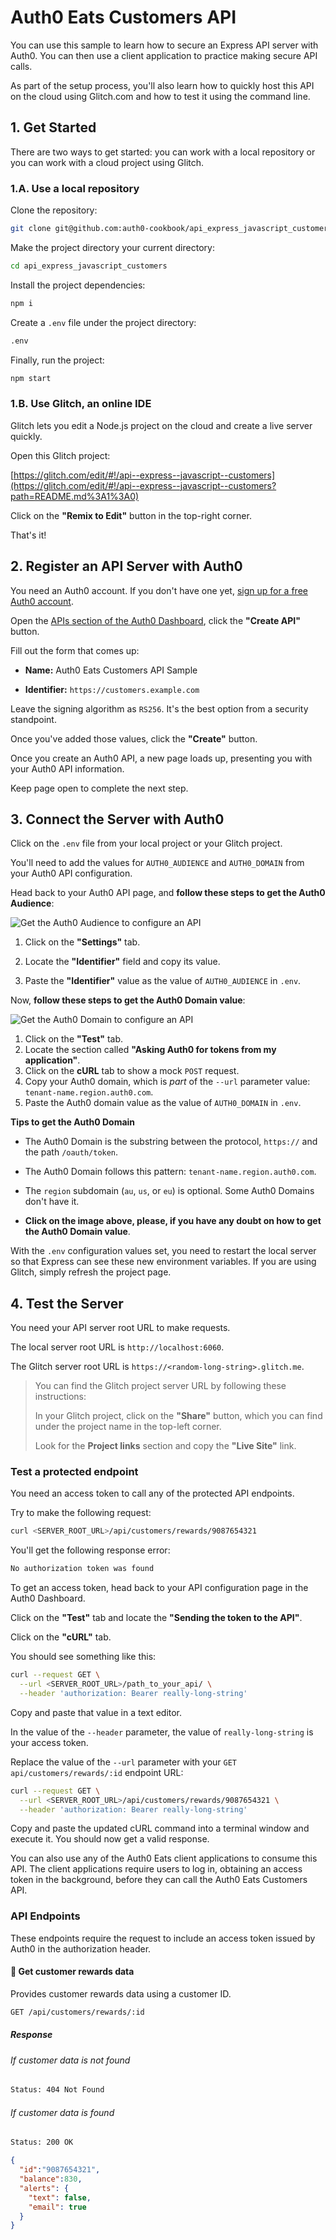 # Auth0 Eats Customers API

You can use this sample to learn how to secure an Express API server with Auth0. You can then use a client application to practice making secure API calls.

As part of the setup process, you'll also learn how to quickly host this API on the cloud using Glitch.com and how to test it using the command line.

## 1. Get Started

There are two ways to get started: you can work with a local repository or you can work with a cloud project using Glitch.

### 1.A. Use a local repository

Clone the repository: 

```bash
git clone git@github.com:auth0-cookbook/api_express_javascript_customers.git
```

Make the project directory your current directory:

```bash
cd api_express_javascript_customers
```

Install the project dependencies:

```bash
npm i
```

Create a `.env` file under the project directory:

```bash
.env
```

Finally, run the project:

```bash
npm start
```

### 1.B. Use Glitch, an online IDE

Glitch lets you edit a Node.js project on the cloud and create a live server quickly.

Open this Glitch project:

[https://glitch.com/edit/#!/api--express--javascript--customers](https://glitch.com/edit/#!/api--express--javascript--customers?path=README.md%3A1%3A0)

Click on the **"Remix to Edit"** button in the top-right corner.

That's it!

## 2. Register an API Server with Auth0

You need an Auth0 account. If you don't have one yet, <a href="https://auth0.com/signup">sign up for a free Auth0 account</a>.

Open the [APIs section of the Auth0 Dashboard](https://manage.auth0.com/#/apis), click the **"Create API"** button.

Fill out the form that comes up:

- **Name:** Auth0 Eats Customers API Sample

- **Identifier:** `https://customers.example.com`

Leave the signing algorithm as `RS256`. It's the best option from a security standpoint.

Once you've added those values, click the **"Create"** button.

Once you create an Auth0 API, a new page loads up, presenting you with your Auth0 API information.

Keep page open to complete the next step.

## 3. Connect the Server with Auth0

Click on the `.env` file from your local project or your Glitch project.

You'll need to add the values for `AUTH0_AUDIENCE` and `AUTH0_DOMAIN` from your Auth0 API configuration.

Head back to your Auth0 API page, and **follow these steps to get the Auth0 Audience**:

![Get the Auth0 Audience to configure an API](https://cdn.auth0.com/blog/complete-guide-to-user-authentication/get-the-auth0-audience.png)

1. Click on the **"Settings"** tab.

2. Locate the **"Identifier"** field and copy its value.

3. Paste the **"Identifier"** value as the value of `AUTH0_AUDIENCE` in `.env`.

Now, **follow these steps to get the Auth0 Domain value**:

![Get the Auth0 Domain to configure an API](https://cdn.auth0.com/blog/complete-guide-to-user-authentication/get-the-auth0-domain.png)

1. Click on the **"Test"** tab.
2. Locate the section called **"Asking Auth0 for tokens from my application"**.
3. Click on the **cURL** tab to show a mock `POST` request.
4. Copy your Auth0 domain, which is _part_ of the `--url` parameter value: `tenant-name.region.auth0.com`.
5. Paste the Auth0 domain value as the value of `AUTH0_DOMAIN` in `.env`.

**Tips to get the Auth0 Domain**

- The Auth0 Domain is the substring between the protocol, `https://` and the path `/oauth/token`.

- The Auth0 Domain follows this pattern: `tenant-name.region.auth0.com`.
 
- The `region` subdomain (`au`, `us`, or `eu`) is optional. Some Auth0 Domains don't have it.

- **Click on the image above, please, if you have any doubt on how to get the Auth0 Domain value**.

With the `.env` configuration values set, you need to restart the local server so that Express can see these new environment variables. If you are using Glitch, simply refresh the project page.

## 4. Test the Server

You need your API server root URL to make requests.

The local server root URL is `http://localhost:6060`.

The Glitch server root URL is `https://<random-long-string>.glitch.me`.

> You can find the Glitch project server URL by following these instructions:
>
> In your Glitch project, click on the **"Share"** button, which you can find under the project name in the top-left corner.
> 
> Look for the **Project links** section and copy the **"Live Site"** link.

### Test a protected endpoint

You need an access token to call any of the protected API endpoints.

Try to make the following request:

```bash
curl <SERVER_ROOT_URL>/api/customers/rewards/9087654321
```

You'll get the following response error:

```bash
No authorization token was found
```

To get an access token, head back to your API configuration page in the Auth0 Dashboard.

Click on the **"Test"** tab and locate the **"Sending the token to the API"**.

Click on the **"cURL"** tab.

You should see something like this:

```bash
curl --request GET \
  --url <SERVER_ROOT_URL>/path_to_your_api/ \
  --header 'authorization: Bearer really-long-string'
```

Copy and paste that value in a text editor.

In the value of the `--header` parameter, the value of `really-long-string` is your access token.

Replace the value of the `--url` parameter with your `GET api/customers/rewards/:id` endpoint URL:

```bash
curl --request GET \
  --url <SERVER_ROOT_URL>/api/customers/rewards/9087654321 \
  --header 'authorization: Bearer really-long-string'
```

Copy and paste the updated cURL command into a terminal window and execute it. You should now get a valid response.

You can also use any of the Auth0 Eats client applications to consume this API. The client applications require users to log in, obtaining an access token in the background, before they can call the Auth0 Eats Customers API.

### API Endpoints

These endpoints require the request to include an access token issued by Auth0 in the authorization header.

#### 🔐 Get customer rewards data

Provides customer rewards data using a customer ID.

```bash
GET /api/customers/rewards/:id
```

##### Response

###### If customer data is not found

```bash
Status: 404 Not Found
```

###### If customer data is found

```bash
Status: 200 OK
```

```json
{
  "id":"9087654321",
  "balance":830,
  "alerts": {
    "text": false,
    "email": true
  }
}
```

